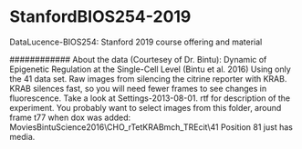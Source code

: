 # StanfordBIOS254-2019
DataLucence-BIOS254: Stanford 2019 course offering and material


############
About the data (Courtesey of Dr. Bintu):
Dynamic of Epigenetic Regulation at the Single-Cell Level (Bintu et al. 2016)
Using only the 41 data set. 
Raw images from silencing the citrine reporter with KRAB. 
KRAB silences fast, so you will need fewer frames to see changes in fluorescence.
Take a look at Settings-2013-08-01. rtf for description of the experiment.
You probably want to select images from this folder, around frame t77 when dox was added:
MoviesBintuScience2016\CHO_rTetKRABmch_TREcit\41
Position 81 just has media.

